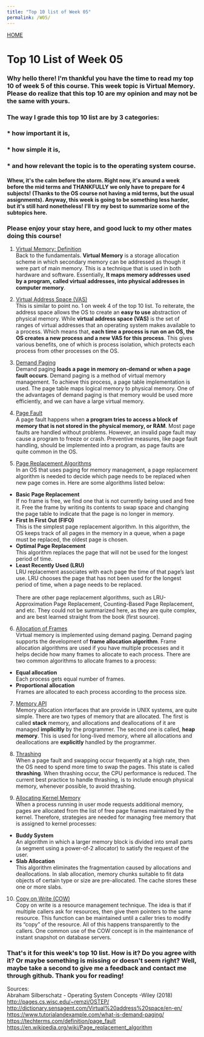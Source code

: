 ```yaml
---
title: "Top 10 list of Week 05"
permalink: /W05/
---
```


[HOME](../)

# Top 10 List of Week 05

### Why hello there! I'm thankful you have the time to read my top 10 of week 5 of this course. This week topic is **Virtual Memory**. Please do realize that this top 10 are my opinion and may not be the same with yours. 
### The way I grade this top 10 list are by 3 categories:
### * how important it is,
### * how simple it is,
### * and how relevant the topic is to the operating system course.
#### Whew, it's the calm before the storm. Right now, it's around a week before the mid terms and **THANKFULLY** we only have to prepare for 4 subjects! (Thanks to the OS course not having a mid terms, but the usual assignments). Anyway, this week is going to be something less harder, but it's still hard nonetheless! I'll try my best to summarize some of the subtopics here.
### Please enjoy your stay here, and good luck to my other mates doing this course!

1. [Virtual Memory: Definition](https://www.geeksforgeeks.org/virtual-memory-in-operating-system/) <br>
Back to the fundamentals. **Virtual Memory** is a storage allocation scheme in which secondary memory can be addressed as though it were part of main memory. This is a technique that is used in both hardware and software. Essentially, **It maps memory addresses used by a program, called virtual addresses, into physical addresses in computer memory**.

2. [Virtual Address Space (VAS)](https://en.wikipedia.org/wiki/Virtual_address_space) <br>
This is similar to point no. 1 on week 4 of the top 10 list. To reiterate, the address space allows the OS to create an **easy to use** abstraction of physical memory. While **virtual address space (VAS)** is the set of ranges of virtual addresses that an operating system makes available to a process. Which means that, **each time a process is run on an OS, the OS creates a new process and a new VAS for this process**. This gives various benefits, one of which is process isolation, which protects each process from other processes on the OS.

3. [Demand Paging](https://en.wikipedia.org/wiki/Demand_paging) <br>
Demand paging **loads a page in memory on-demand or when a page fault occurs**. Demand paging is a method of virtual memory management. To achieve this process, a page table implementation is used. The page table maps logical memory to physical memory. One of the advantages of demand paging is that memory would be used more efficiently, and we can have a large virtual memory.

4. [Page Fault](https://en.wikipedia.org/wiki/Page_fault) <br>
A page fault happens when **a program tries to access a block of memory that is not stored in the physical memory, or RAM**. Most page faults are handled without problems. However, an invalid page fault may cause a program to freeze or crash. Preventive measures, like page fault handling, should be implemented into a program, as page faults are quite common in the OS.

5. [Page Replacement Algorithms](https://www.geeksforgeeks.org/page-replacement-algorithms-in-operating-systems/) <br>
In an OS that uses paging for memory management, a page replacement algorithm is needed to decide which page needs to be replaced when new page comes in. Here are some algorithms listed below:
-	**Basic Page Replacement** <br> If no frame is free, we find one that is not currently being used and free it. Free the frame by writing its contents to swap space and changing the page table to indicate that the page is no longer in memory.
-	**First In First Out (FIFO)** <br> This is the simplest page replacement algorithm. In this algorithm, the OS keeps track of all pages in the memory in a queue, when a page must be replaced, the oldest page is chosen.
-	**Optimal Page Replacement** <br> This algorithm replaces the page that will not be used for the longest period of time.
-	**Least Recently Used (LRU)** <br> LRU replacement associates with each page the time of that page’s last use. LRU chooses the page that has not been used for the longest period of time, when a page needs to be replaced. <br> <br>
There are other page replacement algorithms, such as LRU-Approximation Page Replacement, Counting-Based Page Replacement, and etc. They could not be summarized here, as they are quite complex, and are best learned straight from the book (first source).

6. [Allocation of Frames](https://www.geeksforgeeks.org/operating-system-allocation-frames/) <br>
Virtual memory is implemented using demand paging. Demand paging supports the development of **frame allocation algorithm**. Frame allocation algorithms are used if you have multiple processes and it helps decide how many frames to allocate to each process. There are two common algorithms to allocate frames to a process:
-	**Equal allocation** <br> Each process gets equal number of frames.
-	**Proportional allocation** <br> Frames are allocated to each process according to the process size.

7. [Memory API](http://pages.cs.wisc.edu/~remzi/OSTEP/vm-api.pdf) <br>
Memory allocation interfaces that are provide in UNIX systems, are quite simple. There are two types of memory that are allocated. The first is called **stack** memory, and allocations and deallocations of it are managed **implicitly** by the programmer. The second one is called, **heap memory**. This is used for long-lived memory, where all allocations and deallocations are **explicitly** handled by the programmer.

8. [Thrashing](https://www.thecrazyprogrammer.com/2019/02/thrashing-in-operating-system-os.html) <br>
When a page fault and swapping occur frequently at a high rate, then the OS need to spend more time to swap the pages. This state is called **thrashing**. When thrashing occur, the CPU performance is reduced. The current best practice to handle thrashing, is to include enough physical memory, whenever possible, to avoid thrashing.

9. [Allocating Kernel Memory](https://www.geeksforgeeks.org/operating-system-allocating-kernel-memory-buddy-system-slab-system/) <br>
When a process running in user mode requests additional memory, pages are allocated from the list of free page frames maintained by the kernel. Therefore, strategies are needed for managing free memory that is assigned to kernel processes:
-	**Buddy System** <br> An algorithm in which a larger memory block is divided into small parts (a segment using a power-of-2 allocator) to satisfy the request of the user.
-	**Slab Allocation** <br> This algorithm eliminates the fragmentation caused by allocations and deallocations. In slab allocation, memory chunks suitable to fit data objects of certain type or size are pre-allocated. The cache stores these one or more slabs.

10. [Copy on Write (COW)](https://en.wikipedia.org/wiki/Copy-on-write) <br>
Copy on write is a resource management technique. The idea is that if multiple callers ask for resources, then give them pointers to the same resource. This function can be maintained until a caller tries to modify its “copy” of the resource. All of this happens transparently to the callers. One common use of the COW concept is in the maintenance of instant snapshot on database servers.


### That's it for this week's top 10 list. How is it? Do you agree with it? Or maybe something is missing or doesn't seem right? Well, maybe take a second to give me a feedback and contact me through github. Thank you for reading!

Sources: <br>
Abraham Silberschatz - Operating System Concepts -Wiley (2018) <br>
http://pages.cs.wisc.edu/~remzi/OSTEP/ <br>
http://dictionary.sensagent.com/Virtual%20address%20space/en-en/ <br>
https://www.tutorialandexample.com/what-is-demand-paging/ <br>
https://techterms.com/definition/page_fault <br>
https://en.wikipedia.org/wiki/Page_replacement_algorithm <br>